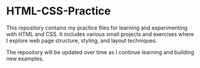 # HTML-CSS-Practice

This repository contains my practice files for learning and experimenting with HTML and CSS. It includes various small projects and exercises where I explore web page structure, styling, and layout techniques.

The repository will be updated over time as I continue learning and building new examples.

